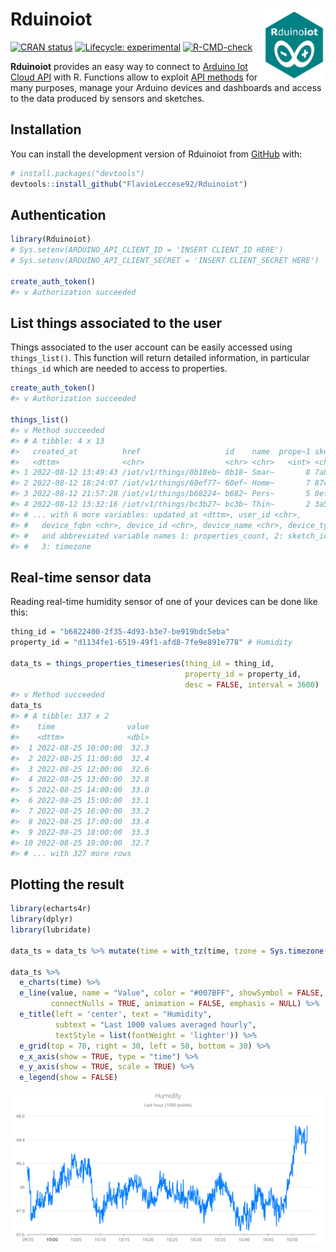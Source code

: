 
<!-- README.md is generated from README.Rmd. Please edit that file -->

# Rduinoiot <img src="man/figures/logo.png" align="right" width="100px">

<!-- badges: start -->

[![CRAN
status](https://www.r-pkg.org/badges/version/Rduinoiot)](https://CRAN.R-project.org/package=Rduinoiot)
[![Lifecycle:
experimental](https://img.shields.io/badge/lifecycle-experimental-orange.svg)](https://lifecycle.r-lib.org/articles/stages.html#experimental)
[![R-CMD-check](https://github.com/FlavioLeccese92/Rduinoiot/workflows/R-CMD-check/badge.svg)](https://github.com/FlavioLeccese92/Rduinoiot/actions)
<!-- badges: end -->

**Rduinoiot** provides an easy way to connect to [Arduino Iot Cloud
API](https://create.arduino.cc/iot/) with R. Functions allow to exploit
[API methods](https://www.arduino.cc/reference/en/iot/api) for many
purposes, manage your Arduino devices and dashboards and access to the
data produced by sensors and sketches.

## Installation

You can install the development version of Rduinoiot from
[GitHub](https://github.com/) with:

``` r
# install.packages("devtools")
devtools::install_github("FlavioLeccese92/Rduinoiot")
```

## Authentication

``` r
library(Rduinoiot)
# Sys.setenv(ARDUINO_API_CLIENT_ID = 'INSERT CLIENT_ID HERE')
# Sys.setenv(ARDUINO_API_CLIENT_SECRET = 'INSERT CLIENT_SECRET HERE')

create_auth_token()
#> v Authorization succeeded
```

## List things associated to the user

Things associated to the user account can be easily accessed using
`things_list()`. This function will return detailed information, in
particular `things_id` which are needed to access to properties.

``` r
create_auth_token()
#> v Authorization succeeded

things_list()
#> v Method succeeded
#> # A tibble: 4 x 13
#>   created_at          href                   id    name  prope~1 sketc~2 timez~3
#>   <dttm>              <chr>                  <chr> <chr>   <int> <chr>   <chr>  
#> 1 2022-08-12 13:49:43 /iot/v1/things/0b18eb~ 0b18~ Smar~       8 7a8e48~ Americ~
#> 2 2022-08-12 18:24:07 /iot/v1/things/60ef77~ 60ef~ Home~       7 87cbfd~ Americ~
#> 3 2022-08-12 21:57:28 /iot/v1/things/b68224~ b682~ Pers~       5 0ef1dc~ Americ~
#> 4 2022-08-12 13:32:16 /iot/v1/things/bc3b27~ bc3b~ Thin~       2 3a558c~ Americ~
#> # ... with 6 more variables: updated_at <dttm>, user_id <chr>,
#> #   device_fqbn <chr>, device_id <chr>, device_name <chr>, device_type <chr>,
#> #   and abbreviated variable names 1: properties_count, 2: sketch_id,
#> #   3: timezone
```

## Real-time sensor data

Reading real-time humidity sensor of one of your devices can be done
like this:

``` r
thing_id = "b6822400-2f35-4d93-b3e7-be919bdc5eba"
property_id = "d1134fe1-6519-49f1-afd8-7fe9e891e778" # Humidity

data_ts = things_properties_timeseries(thing_id = thing_id,
                                       property_id = property_id,
                                       desc = FALSE, interval = 3600)
#> v Method succeeded
data_ts
#> # A tibble: 337 x 2
#>    time                value
#>    <dttm>              <dbl>
#>  1 2022-08-25 10:00:00  32.3
#>  2 2022-08-25 11:00:00  32.4
#>  3 2022-08-25 12:00:00  32.6
#>  4 2022-08-25 13:00:00  32.8
#>  5 2022-08-25 14:00:00  33.0
#>  6 2022-08-25 15:00:00  33.1
#>  7 2022-08-25 16:00:00  33.2
#>  8 2022-08-25 17:00:00  33.4
#>  9 2022-08-25 18:00:00  33.3
#> 10 2022-08-25 19:00:00  32.7
#> # ... with 327 more rows
```

## Plotting the result

``` r
library(echarts4r)
library(dplyr)
library(lubridate)

data_ts = data_ts %>% mutate(time = with_tz(time, tzone = Sys.timezone()))

data_ts %>%
  e_charts(time) %>%
  e_line(value, name = "Value", color = "#007BFF", showSymbol = FALSE, smooth = TRUE,
         connectNulls = TRUE, animation = FALSE, emphasis = NULL) %>%
  e_title(left = 'center', text = "Humidity",
          subtext = "Last 1000 values averaged hourly",
          textStyle = list(fontWeight = 'lighter')) %>%
  e_grid(top = 70, right = 30, left = 50, bottom = 30) %>%
  e_x_axis(show = TRUE, type = "time") %>%
  e_y_axis(show = TRUE, scale = TRUE) %>%
  e_legend(show = FALSE)
```

![](man/figures/example_3.png)
